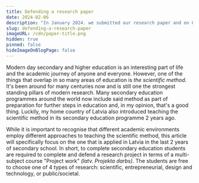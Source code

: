 ```yaml
---
title: Defending a research paper
date: 2024-02-06
description: "In January 2024. we submitted our research paper and on 01.02.2024. we defended it. How did it go?"
slug: defending-a-research-paper
imageURL: /cdn/paper-title.png
hidden: true
pinned: false
hideImageOnBlogPage: false
---
```


Modern day secondary and higher education is an interesting part of life and the academic journey of anyone and everyone. However, one of the things that overlap in so many areas of education is _the scientific method_. It's been around for many centuries now and is still one the strongest standing pillars of modern research. Many secondary education programmes around the world now include said method as part of preparation for further steps in education and, in my opinion, that's a good thing. Luckily, my home country of Latvia also introduced teaching the scientific method in its secondary education programme 2 years ago.

While it is important to recognise that different academic environments employ different approaches to teaching the scientific method, this article will specifically focus on the one that is applied in Latvia in the last 2 years of secondary school. In short, to complete secondary education students are required to complete and defend a research project in terms of a multi-subject course "Project work" _(latv. Projekta darbs)_. The students are free to choose one of 4 types of research: scientific, entrepreneurial, design and technology, or public/societal.
